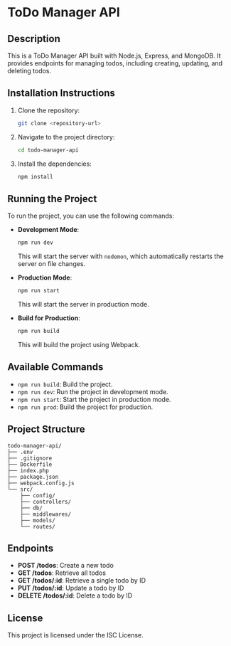 # ToDo Manager API

## Description
This is a ToDo Manager API built with Node.js, Express, and MongoDB. It provides endpoints for managing todos, including creating, updating, and deleting todos.

## Installation Instructions
1. Clone the repository:
   ```bash
   git clone <repository-url>
   ```
2. Navigate to the project directory:
   ```bash
   cd todo-manager-api
   ```
3. Install the dependencies:
   ```bash
   npm install
   ```

## Running the Project
To run the project, you can use the following commands:

- **Development Mode**: 
   ```bash
   npm run dev
   ```
   This will start the server with `nodemon`, which automatically restarts the server on file changes.

- **Production Mode**: 
   ```bash
   npm run start
   ```
   This will start the server in production mode.

- **Build for Production**: 
   ```bash
   npm run build
   ```
   This will build the project using Webpack.

## Available Commands
- `npm run build`: Build the project.
- `npm run dev`: Run the project in development mode.
- `npm run start`: Start the project in production mode.
- `npm run prod`: Build the project for production.

## Project Structure
```
todo-manager-api/
├── .env
├── .gitignore
├── Dockerfile
├── index.php
├── package.json
├── webpack.config.js
└── src/
    ├── config/
    ├── controllers/
    ├── db/
    ├── middlewares/
    ├── models/
    └── routes/
```

## Endpoints
- **POST /todos**: Create a new todo
- **GET /todos**: Retrieve all todos
- **GET /todos/:id**: Retrieve a single todo by ID
- **PUT /todos/:id**: Update a todo by ID
- **DELETE /todos/:id**: Delete a todo by ID

## License
This project is licensed under the ISC License.
